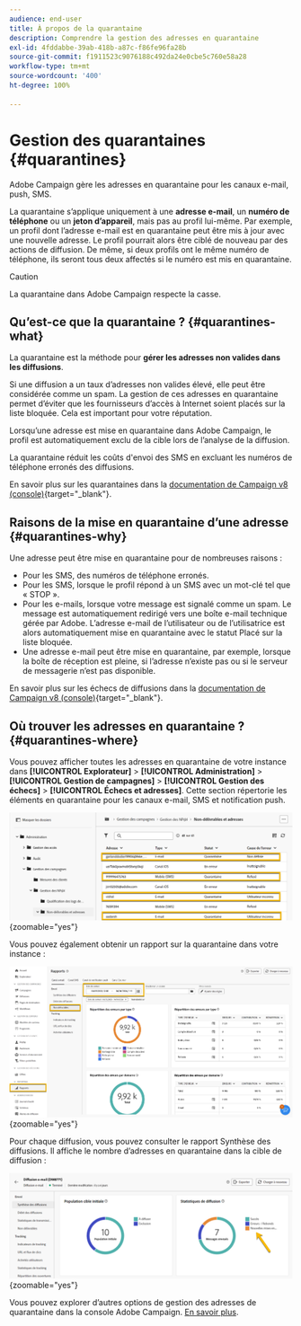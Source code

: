 ```yaml
---
audience: end-user
title: À propos de la quarantaine
description: Comprendre la gestion des adresses en quarantaine
exl-id: 4fddabbe-39ab-418b-a87c-f86fe96fa28b
source-git-commit: f1911523c9076188c492da24e0cbe5c760e58a28
workflow-type: tm+mt
source-wordcount: '400'
ht-degree: 100%

---
```


# Gestion des quarantaines {#quarantines}

Adobe Campaign gère les adresses en quarantaine pour les canaux e-mail, push, SMS.

La quarantaine s’applique uniquement à une **adresse e-mail**, un **numéro de téléphone** ou un **jeton d’appareil**, mais pas au profil lui-même. Par exemple, un profil dont l’adresse e-mail est en quarantaine peut être mis à jour avec une nouvelle adresse. Le profil pourrait alors être ciblé de nouveau par des actions de diffusion. De même, si deux profils ont le même numéro de téléphone, ils seront tous deux affectés si le numéro est mis en quarantaine.

>[!CAUTION]
>
>La quarantaine dans Adobe Campaign respecte la casse.

## Qu’est-ce que la quarantaine ? {#quarantines-what}

La quarantaine est la méthode pour **gérer les adresses non valides dans les diffusions**.

Si une diffusion a un taux d’adresses non valides élevé, elle peut être considérée comme un spam. La gestion de ces adresses en quarantaine permet d’éviter que les fournisseurs d’accès à Internet soient placés sur la liste bloquée. Cela est important pour votre réputation.

Lorsqu’une adresse est mise en quarantaine dans Adobe Campaign, le profil est automatiquement exclu de la cible lors de l’analyse de la diffusion.

La quarantaine réduit les coûts d&#39;envoi des SMS en excluant les numéros de téléphone erronés des diffusions.

En savoir plus sur les quarantaines dans la [documentation de Campaign v8 (console)](https://experienceleague.adobe.com/fr/docs/campaign/campaign-v8/send/failures/quarantines){target="_blank"}.

## Raisons de la mise en quarantaine d’une adresse {#quarantines-why}

Une adresse peut être mise en quarantaine pour de nombreuses raisons :

* Pour les SMS, des numéros de téléphone erronés.
* Pour les SMS, lorsque le profil répond à un SMS avec un mot-clé tel que « STOP ».
* Pour les e-mails, lorsque votre message est signalé comme un spam. Le message est automatiquement redirigé vers une boîte e-mail technique gérée par Adobe. L’adresse e-mail de l’utilisateur ou de l’utilisatrice est alors automatiquement mise en quarantaine avec le statut Placé sur la liste bloquée.
* Une adresse e-mail peut être mise en quarantaine, par exemple, lorsque la boîte de réception est pleine, si l’adresse n’existe pas ou si le serveur de messagerie n’est pas disponible.

En savoir plus sur les échecs de diffusions dans la [documentation de Campaign v8 (console)](https://experienceleague.adobe.com/fr/docs/campaign/campaign-v8/send/failures/delivery-failures){target="_blank"}.

## Où trouver les adresses en quarantaine ? {#quarantines-where}

Vous pouvez afficher toutes les adresses en quarantaine de votre instance dans **[!UICONTROL Explorateur]** > **[!UICONTROL Administration]** > **[!UICONTROL Gestion de campagnes]** > **[!UICONTROL Gestion des échecs]** > **[!UICONTROL Échecs et adresses]**. Cette section répertorie les éléments en quarantaine pour les canaux e-mail, SMS et notification push.

![Emplacement de quarantaine dans l’interface d’Adobe Campaign](assets/quarantine_location.png){zoomable="yes"}

Vous pouvez également obtenir un rapport sur la quarantaine dans votre instance :

![Rapports de quarantaine dans l’interface d’Adobe Campaign](assets/quarantine_reports.png){zoomable="yes"}

Pour chaque diffusion, vous pouvez consulter le rapport Synthèse des diffusions. Il affiche le nombre d’adresses en quarantaine dans la cible de diffusion :

![Rapport de synthèse des diffusions présentant les adresses en quarantaine](assets/quarantine_delivery.png){zoomable="yes"}

Vous pouvez explorer d’autres options de gestion des adresses de quarantaine dans la console Adobe Campaign. [En savoir plus](https://experienceleague.adobe.com/fr/docs/campaign/campaign-v8/send/failures/quarantines#access-quarantined-addresses).
